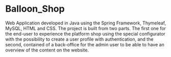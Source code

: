 # Balloon_Shop
Web Application developed in Java using the Spring Framework, Thymeleaf, MySQL, HTML and CSS. 
The project is built from two parts. The first one for the end-user to experience the platform shop using the special configurator with the possibility to create a user profile with authentication, and the second, contained of a back-office for the admin user to be able to have an overview of the content on the website.
